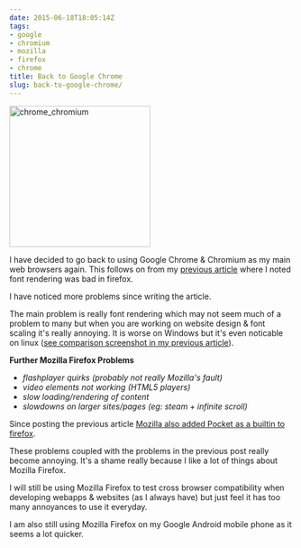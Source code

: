 ```yaml
---
date: 2015-06-18T18:05:14Z
tags:
- google
- chromium
- mozilla
- firefox
- chrome
title: Back to Google Chrome
slug: back-to-google-chrome/
---
```


<p class="text-center"><img width="250px" src="/media/images/2015/06/chrome_chromium.png" alt="chrome_chromium"></p>

I have decided to go back to using Google Chrome & Chromium as my main web browsers again.
This follows on from my <a href="https://equk.co.uk/2015/05/24/firefox-vs-chrome/">previous article</a> where I noted font rendering was bad in firefox.

I have noticed more problems since writing the article.

The main problem is really font rendering which may not seem much of a problem to many but when you are working on website design & font scaling it's really annoying.
It is worse on Windows but it's even noticable on linux (<a href="https://equk.co.uk/2015/05/24/firefox-vs-chrome/">see comparison screenshot in my previous article</a>).

**Further Mozilla Firefox Problems**

* *flashplayer quirks (probably not really Mozilla's fault)*
* *video elements not working (HTML5 players)*
* *slow loading/rendering of content*
* *slowdowns on larger sites/pages (eg: steam + infinite scroll)*

Since posting the previous article <a href="https://twitter.com/firefox/status/607215412279795712/photo/1" target="_blank">Mozilla also added Pocket as a builtin to firefox</a>.

These problems coupled with the problems in the previous post really become annoying.
It's a shame really because I like a lot of things about Mozilla Firefox.

I will still be using Mozilla Firefox to test cross browser compatibility when developing webapps & websites (as I always have) but just feel it has too many annoyances to use it everyday.

I am also still using Mozilla Firefox on my Google Android mobile phone as it seems a lot quicker.